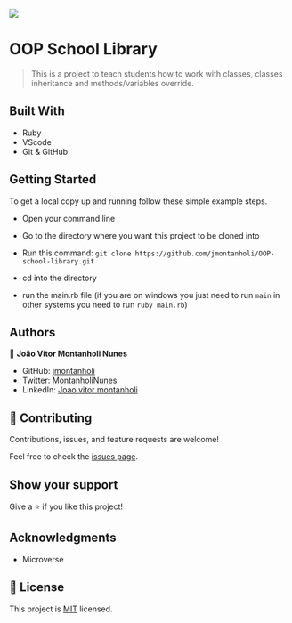 ![](https://img.shields.io/badge/Microverse-blueviolet)

# OOP School Library

> This is a project to teach students how to work with classes, classes inheritance and methods/variables override.

## Built With

- Ruby
- VScode
- Git & GitHub

## Getting Started

To get a local copy up and running follow these simple example steps.

- Open your command line

- Go to the directory where you want this project to be cloned into

- Run this command:
  `git clone https://github.com/jmontanholi/OOP-school-library.git`

- cd into the directory

- run the main.rb file (if you are on windows you just need to run `main` in other systems you need to run `ruby main.rb`)
## Authors

👤 **João Vítor Montanholi Nunes**

- GitHub: [jmontanholi](https://github.com/jmontanholi)
- Twitter: [MontanholiNunes](https://twitter.com/MontanholiNunes)
- LinkedIn: [Joao vitor montanholi](https://www.linkedin.com/in/joaovitormontanholi/)
## 🤝 Contributing

Contributions, issues, and feature requests are welcome!

Feel free to check the [issues page](../../issues/).

## Show your support

Give a ⭐️ if you like this project!

## Acknowledgments

- Microverse

## 📝 License

This project is [MIT](./MIT.md) licensed.
